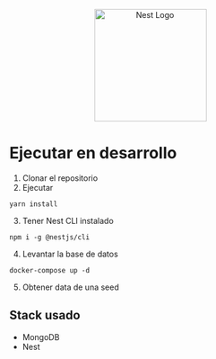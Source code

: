 <p align="center">
  <a href="http://nestjs.com/" target="blank"><img src="https://nestjs.com/img/logo-small.svg" width="200" alt="Nest Logo" /></a>
</p>

# Ejecutar en desarrollo 
 1. Clonar el repositorio
 2. Ejecutar
 ```
 yarn install
 ```
 3. Tener Nest CLI instalado
 ```
 npm i -g @nestjs/cli
 ```
 4. Levantar la base de datos
 ```
 docker-compose up -d
 ```
 5. Obtener data de una seed

 ## Stack usado 
 * MongoDB
 * Nest
